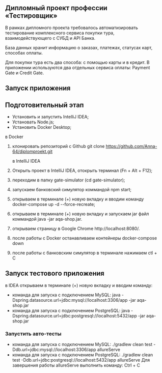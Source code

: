 ## Дипломный проект профессии «Тестировщик»
В рамках дипломного проекта требовалось автоматизировать тестирование комплексного сервиса покупки тура, 
взаимодействующего с СУБД и API Банка.

База данных хранит информацию о заказах, платежах, статусах карт, способах оплаты.

Для покупки тура есть два способа: с помощью карты и в кредит. 
В приложении используются два отдельных сервиса оплаты: Payment Gate и Credit Gate.

## Запуск приложения

## Подготовительный этап
- Установить и запустить IntelliJ IDEA;
- Установать Node.js;
- Установить Docker Desktop;

 в Docker 
1) клонировать репозиторий с Github git clone https://github.com/Anna-64/diplomproekt.git

   в IntelliJ IDEA
2) Открыть проект в IntelliJ IDEA, отокрыть терминал (Fn + Alt + F12);
3) переходим в папку gate-simulator (cd gate-simulator);
4) запускаем банковский симулятор коммандой npm start;
5) открываем в терминале (+) новую вкладку и вводим команду docker-compose up -d --force-recreate;
6) открываем в терминале (+) новую вкладку и запускаем jar файл коммандой java -jar aqa-shop.jar.
7) открываем страницу в Google Chrome http://localhost:8080/.
8) после работы с Docker останавливаем контейнеры docker-compose down
9) после работы с банковским симулятор в терминале нажимаем ctl + C


 ## Запуск тестового приложения
в IDEA открываем в терминале (+) новую вкладку и вводим команду:
- команда для запуска с подключением MySQL: java -Dspring.datasource.url=jdbc:mysql://localhost:3306/app -jar aqa-shop.jar
- команда для запуска с подключением PostgreSQL: java -Dspring.datasource.url=jdbc:postgresql://localhost:5432/app -jar aqa-shop.jar
   
### Запустить авто-тесты
- команда для запуска с подключением MySQL: ./gradlew clean test -Ddb.url=jdbc:mysql://localhost:3306/app allureServe
- команда для запуска с подключением PostgreSQL: ./gradlew clean test -Ddb.url=jdbc:postgresql://localhost:5432/app allureServe
 Для завершения работы allureServe выполнить команду: Ctrl + С
